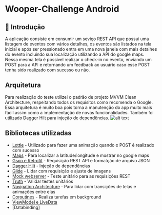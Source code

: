 # Wooper-Challenge Android

## 🚀 Introdução
A aplicação consiste em consumir um seviço REST API que possuí uma listagem de eventos com vários detalhes, os eventos são listados na tela inicial e após ser pressionado
entra em uma nova janela com mais detalhes do evento incluíndo sua localização utilizando a API do google maps.  
Nessa mesma tela é possível realizar o check-in no evento, enviando um POST para a API e retornando um feedback ao usuário caso esse POST tenha sido realizado com sucesso ou não.  

## Arquitetura
Para realização do teste utilizei o padrão de projeto MVVM Clean Architecture, respeitando todos os requisitos como recomenda o Google.  Essa arquitetura é muito boa pois torna a manutenção do app muito mais fácil assim como a implementação de novas funcionalidades. Também foi utilizado Dagger Hilt para injeção de dependências.
![alt text](https://www.objective.com.br/wp-content/uploads/2020/01/fluxo-de-comunicacao.png)
## Bibliotecas utilizadas
<!--ts-->
   * [Lottie](https://github.com/airbnb/lottie-android) - Utilizado para fazer uma animação quando o POST é realizado com sucesso
   * [Maps](com.google.android.gms:play-services-maps:17.0.1) - Para localizar a latitude/longitude e mostrar no google maps
   * [Gson e Retrofit](https://square.github.io/retrofit/) - Requisição REST API e formatção de arquivo JSON
   * [Dagger Hilt](https://developer.android.com/training/dependency-injection/hilt-android) - Injeção de dependências
   * [Glide](https://github.com/bumptech/glide) - Lidar com requisição e ajuste de imagens
   * [Mock webserver](https://mvnrepository.com/artifact/com.squareup.okhttp/mockwebserver/1.2.1) - Teste unitário para as requisições REST
   * [Truth](https://truth.dev/) - Validar testes unitários
   * [Navigation Architecture](https://developer.android.com/jetpack/androidx/releases/navigation) - Para lidar com transições de telas e animações entre elas
   * [Coroutines](https://developer.android.com/kotlin/coroutines?gclid=CjwKCAjwmeiIBhA6EiwA-uaeFZEI5aybL4QQskanMDcRY9w8y6c4i06YCl8p1BTSgaEFnQaRX_udPRoCBn8QAvD_BwE&gclsrc=aw.ds) - Realiza tarefas em background
   * [ViewModel e LiveData](https://developer.android.com/jetpack/androidx/releases/lifecycle)
   * [Databinding]
<!--te-->
